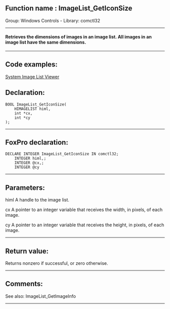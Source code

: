 
## Function name : ImageList_GetIconSize
Group: Windows Controls - Library: comctl32    
***  


#### Retrieves the dimensions of images in an image list. All images in an image list have the same dimensions.
***  


## Code examples:
[System Image List Viewer](../../samples/sample_021.md)  

## Declaration:
```foxpro  
BOOL ImageList_GetIconSize(
	HIMAGELIST himl,
	int *cx,
	int *cy
);  
```  
***  


## FoxPro declaration:
```foxpro  
DECLARE INTEGER ImageList_GetIconSize IN comctl32;
	INTEGER himl,;
	INTEGER @cx,;
	INTEGER @cy  
```  
***  


## Parameters:
himl
A handle to the image list. 

cx
A pointer to an integer variable that receives the width, in pixels, of each image. 

cy
A pointer to an integer variable that receives the height, in pixels, of each image.  
***  


## Return value:
Returns nonzero if successful, or zero otherwise.
  
***  


## Comments:
See also: ImageList_GetImageInfo   
  
***  

